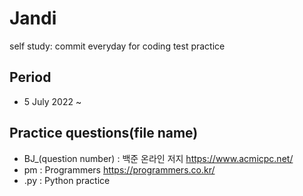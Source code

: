 # Jandi
self study: commit everyday for coding test practice

## Period
- 5 July 2022 ~

## Practice questions(file name)
- BJ_(question number) : 백준 온라인 저지 https://www.acmicpc.net/
- pm : Programmers https://programmers.co.kr/
- .py : Python practice
